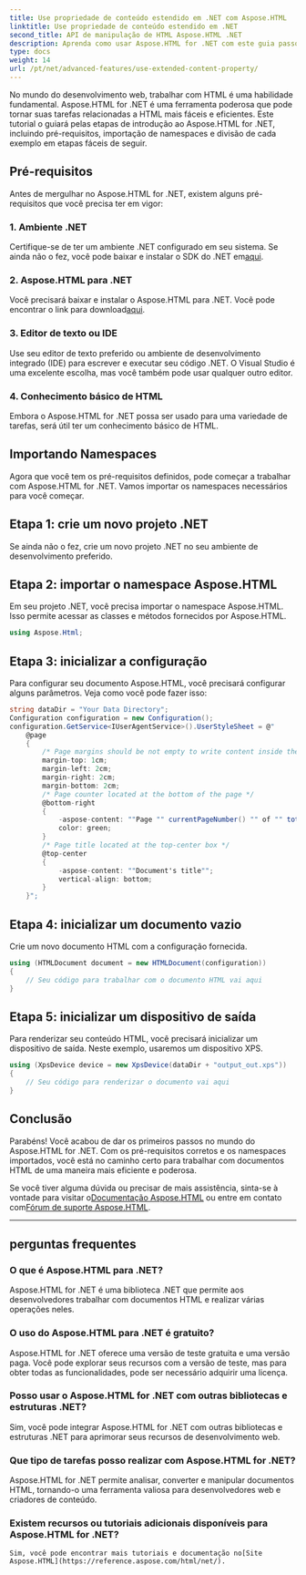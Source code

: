 ```yaml
---
title: Use propriedade de conteúdo estendido em .NET com Aspose.HTML
linktitle: Use propriedade de conteúdo estendido em .NET
second_title: API de manipulação de HTML Aspose.HTML .NET
description: Aprenda como usar Aspose.HTML for .NET com este guia passo a passo. Aprimore suas habilidades em HTML e simplifique seus projetos de desenvolvimento web.
type: docs
weight: 14
url: /pt/net/advanced-features/use-extended-content-property/
---
```


No mundo do desenvolvimento web, trabalhar com HTML é uma habilidade fundamental. Aspose.HTML for .NET é uma ferramenta poderosa que pode tornar suas tarefas relacionadas a HTML mais fáceis e eficientes. Este tutorial o guiará pelas etapas de introdução ao Aspose.HTML for .NET, incluindo pré-requisitos, importação de namespaces e divisão de cada exemplo em etapas fáceis de seguir.

## Pré-requisitos

Antes de mergulhar no Aspose.HTML for .NET, existem alguns pré-requisitos que você precisa ter em vigor:

### 1. Ambiente .NET

 Certifique-se de ter um ambiente .NET configurado em seu sistema. Se ainda não o fez, você pode baixar e instalar o SDK do .NET em[aqui](https://releases.aspose.com/html/net/).

### 2. Aspose.HTML para .NET

 Você precisará baixar e instalar o Aspose.HTML para .NET. Você pode encontrar o link para download[aqui](https://releases.aspose.com/html/net/).

### 3. Editor de texto ou IDE

Use seu editor de texto preferido ou ambiente de desenvolvimento integrado (IDE) para escrever e executar seu código .NET. O Visual Studio é uma excelente escolha, mas você também pode usar qualquer outro editor.

### 4. Conhecimento básico de HTML

Embora o Aspose.HTML for .NET possa ser usado para uma variedade de tarefas, será útil ter um conhecimento básico de HTML.

## Importando Namespaces

Agora que você tem os pré-requisitos definidos, pode começar a trabalhar com Aspose.HTML for .NET. Vamos importar os namespaces necessários para você começar.

## Etapa 1: crie um novo projeto .NET

Se ainda não o fez, crie um novo projeto .NET no seu ambiente de desenvolvimento preferido.

## Etapa 2: importar o namespace Aspose.HTML

Em seu projeto .NET, você precisa importar o namespace Aspose.HTML. Isso permite acessar as classes e métodos fornecidos por Aspose.HTML.

```csharp
using Aspose.Html;
```

## Etapa 3: inicializar a configuração

Para configurar seu documento Aspose.HTML, você precisará configurar alguns parâmetros. Veja como você pode fazer isso:

```csharp
string dataDir = "Your Data Directory";
Configuration configuration = new Configuration();
configuration.GetService<IUserAgentService>().UserStyleSheet = @"
    @page 
    {
        /* Page margins should be not empty to write content inside the margin-boxes */
        margin-top: 1cm;
        margin-left: 2cm;
        margin-right: 2cm;
        margin-bottom: 2cm;
        /* Page counter located at the bottom of the page */
        @bottom-right
        {
            -aspose-content: ""Page "" currentPageNumber() "" of "" totalPagesNumber();
            color: green;
        }
        /* Page title located at the top-center box */
        @top-center
        {
            -aspose-content: ""Document's title"";
            vertical-align: bottom;
        }    
    }";
```

## Etapa 4: inicializar um documento vazio

Crie um novo documento HTML com a configuração fornecida.

```csharp
using (HTMLDocument document = new HTMLDocument(configuration))
{
    // Seu código para trabalhar com o documento HTML vai aqui
}
```

## Etapa 5: inicializar um dispositivo de saída

Para renderizar seu conteúdo HTML, você precisará inicializar um dispositivo de saída. Neste exemplo, usaremos um dispositivo XPS.

```csharp
using (XpsDevice device = new XpsDevice(dataDir + "output_out.xps"))
{
    // Seu código para renderizar o documento vai aqui
}
```

## Conclusão

Parabéns! Você acabou de dar os primeiros passos no mundo do Aspose.HTML for .NET. Com os pré-requisitos corretos e os namespaces importados, você está no caminho certo para trabalhar com documentos HTML de uma maneira mais eficiente e poderosa.

 Se você tiver alguma dúvida ou precisar de mais assistência, sinta-se à vontade para visitar o[Documentação Aspose.HTML](https://reference.aspose.com/html/net/) ou entre em contato com[Fórum de suporte Aspose.HTML](https://forum.aspose.com/).

---

## perguntas frequentes

### O que é Aspose.HTML para .NET?
   Aspose.HTML for .NET é uma biblioteca .NET que permite aos desenvolvedores trabalhar com documentos HTML e realizar várias operações neles.

### O uso do Aspose.HTML para .NET é gratuito?
   Aspose.HTML for .NET oferece uma versão de teste gratuita e uma versão paga. Você pode explorar seus recursos com a versão de teste, mas para obter todas as funcionalidades, pode ser necessário adquirir uma licença.

### Posso usar o Aspose.HTML for .NET com outras bibliotecas e estruturas .NET?
   Sim, você pode integrar Aspose.HTML for .NET com outras bibliotecas e estruturas .NET para aprimorar seus recursos de desenvolvimento web.

### Que tipo de tarefas posso realizar com Aspose.HTML for .NET?
   Aspose.HTML for .NET permite analisar, converter e manipular documentos HTML, tornando-o uma ferramenta valiosa para desenvolvedores web e criadores de conteúdo.

### Existem recursos ou tutoriais adicionais disponíveis para Aspose.HTML for .NET?
    Sim, você pode encontrar mais tutoriais e documentação no[Site Aspose.HTML](https://reference.aspose.com/html/net/).

